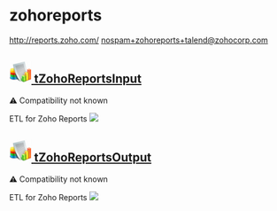 # zohoreports
  <http://reports.zoho.com/>
  <nospam+zohoreports+talend@zohocorp.com>

## <a href='./components/tZohoReportsInput/readme.md'><img src='./components/tZohoReportsInput/logo.jpg' width='40' height='40'> tZohoReportsInput</a>
 :warning: Compatibility not known

ETL for Zoho Reports
<img src='./components/tZohoReportsInput/sample.jpg'>

## <a href='./components/tZohoReportsOutput/readme.md'><img src='./components/tZohoReportsOutput/logo.jpg' width='40' height='40'> tZohoReportsOutput</a>
 :warning: Compatibility not known

ETL for Zoho Reports
<img src='./components/tZohoReportsOutput/sample.jpg'>
